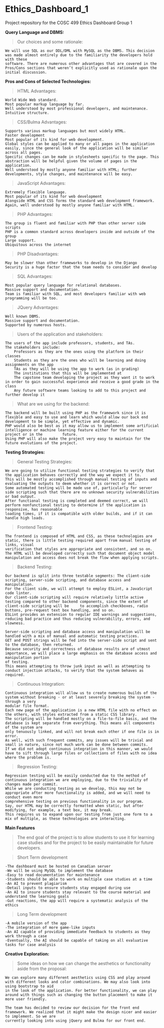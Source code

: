 # Ethics_Dashboard_1
Project repository for the COSC 499 Ethics Dashboard Group 1

**Query Language and DBMS:**

>Our choices and some rationale:

    We will use SQL as our DDL/DML with MySQL as the DBMS. This decision was made almost entirely due to the familiarity the developers hold with these 
    software. There are numerous other advantages that are covered in the Pros/Cons sections that weren’t explicitly used as rationale upon the initial discussion.

**Pros and Cons of Selected Technologies:**

>HTML Advantages:

    World Wide Web standard.
    Most popular markup language by far.
    Well understood by most professional developers, and maintenance.
    Intuitive structure.
    
>CSS/Bulma Advantages:

    Supports various markup languages but most widely HTML.
    Faster development
    Most popular of its kind for web development.
    Global styles can be applied to many or all pages in the application easily, since the general look of the application will be similar across all pages. 
    Specific changes can be made in stylesheets specific to the page. This abstraction will be helpful given the volume of pages in the application.
    Well understood by mostly anyone familiar with HTML; further developments, style changes, and maintenance will be easy.
    
>JavaScript Advantages:

    Extremely flexible language.
    Most popular of its kind for web development
    Alongside HTML and CSS forms the standard web development framework.
    Again, well understood by mostly anyone familiar with HTML.
    
>PHP Advantages:

    The group is fluent and familiar with PHP than other server side scripts
    PHP is a common standard across developers inside and outside of the group
    Large support.
    Ubiquitous across the internet
    
    
>PHP Disadvantages:

    May be slower than other frameworks to develop in the Django
    Security is a huge factor that the team needs to consider and develop
    
>SQL Advantages:

    Most popular query language for relational databases.
    Massive support and documentation.
    Team is familiar with SQL, and most developers familiar with web programming will be too.
    
>JQuery Advantages:

    Well known DBMS.
    Massive support and documentation.
    Supported by numerous hosts.

>Users of the application and stakeholders:

    The users of the app include professors, students, and TAs. 
    The stakeholders include: 
        Professors as they are the ones using the platform in their classes
        Students as they are the ones who will be learning and doing assignments on the app
        TAs as they will be using the app to work (as in grading)
        The institutions that this will be implemented at
        The capstone team developing the project as they want it to work in order to gain successful experience and receive a good grade in the class
        Any future software teams looking to add to this project and further develop it

>What are we using for the backend:

    The backend will be built using PHP as the framework since it is flexible and easy to use and learn which would allow our back end development to be simple, yet effective and dynamic. 
    PHP would also be best as it may allow us to implement some artificial intelligence or machine learning feature either for the current project or in the         future. 
    Using PHP will also make the project very easy to maintain for the future evolutions of the project.
    
**Testing Strategies:**

>General Testing Strategies:

    We are going to utilize functional testing strategies to verify that the application behaves correctly and the way we expect it to. 
    This will be mostly accomplished through manual testing of inputs and evaluating the outputs to deem whether it is correct or not. 
    Some automated testing will be made use of, particularly for server side scripting such that there are no unknown security vulnerabilities or bad output. 
    After functional testing is completed and deemed correct, we will perform nonfunctional testing to determine if the application is responsive, has reasonable   
    loading times, if it is compatible with older builds, and if it can handle high loads.

>Frontend Testing:

    The frontend is composed of HTML and CSS, as these technologies are static, there is little testing required apart from manual testing of links, visual     
    verification that styles are appropriate and consistent, and so on. 
    The HTML will be developed correctly such that document object model manipulation and access does not break the flow when applying scripts.

>Backend Testing:

    Our backend is split into three testable segments: The client-side scripting, server-side scripting, and database access and manipulation. 
    For the client side, we will attempt to employ ESLint, a JavaScript code linter. 
    Our client-side scripting will require relatively little active testing compared to other backend components, since the extent of client-side scripting will be     to accomplish checkboxes, radio buttons, pre-request text box handling, and so on. 
    ESLint provides an extension to regular IDE warnings and suggestions, reducing bad practice and thus reducing vulnerability, errors, and slowness.

    Server-side scripting and database access and manipulation will be handled with a mix of manual and automatic testing practices. 
    GET and POST strings will be fed into the server-side script and sent to the database, then returned. 
    Because security and correctness of database results are of utmost importance, we will place a large emphasis on the database access and manipulation portion
    of testing. 
    This means attempting to throw junk input as well as attempting to conduct injection attacks, to verify that the system behaves as required.

>Continuous Integration:

    Continuous integration will allow us to create numerous builds of the system without breaking - or at least severely breaking the system - through a very   
    modular file format. 
    Each new page of the application is a new HTML file with no effect on the others, with styles extracted from a static CSS library. 
    The scripting will be handled mostly on a file-to-file basis, and the database is kept separate from everything. This means all components of the system are 
    only tenuously linked, and will not break each other if one file is in error.
    As well, with such frequent commits, any issues will be trivial and small in nature, since not much work can be done between commits. 
    If we did not adopt continuous integration in this manner, we would have to sift through large files or collections of files with no idea where the problem is.

>Regression Testing:

	Regression testing will be easily conducted due to the method of continuous integration we are employing, due to the triviality of changes made per commit.
    While we are conducting testing as we develop, this may not be appropriate after more functionality is added, and we will need to conduct even more 
    comprehensive testing on previous functionality in our program. 
    Say, our HTML may be correctly formatted when static, but after modifying, for example, a text box, it may break. 
    This requires us to expand upon our testing from just one form to a mix of multiple, as these technologies are interacting.


**Main Features**
>The end goal of the project is to allow students to use it for learning case studies and for the project to be easily maintainable for future developers.

>Short Term development 

    -The dashboard must be hosted on Canadian server
    -We will be using MySQL to implement the database
    -Easy to read documentation for maintenance
    -Students should be able to work on multiple case studies at a time
    -An AI to prevent plagiarism 
    -Detail inputs to ensure students stay engaged during use
    -An AI to insure students stay relevant to the course material and understand the learning goals
    -Gut reactions, the app will require a systematic analysis of the ethics

>Long Term development

    -A mobile version of the app 
    -The integration of more game-like inputs 
    -An AI capable of providing immediate feedback to students as they work through a case 
    -Eventually, the AI should be capable of taking on all evaluative tasks for case analysis 
    
**Creative Exploration:**
>Some ideas on how we can change the aesthetics or functionality aside from the proposal:

    We can explore many different aesthetics using CSS and play around with different looks and color combinations. We may also look into using bootstrap to aid 
    in the look of the application. For better functionality, we can play around with things such as changing the button placement to make it more user friendly.
    
    The team has decided to review our decision for the front end framework. We realized that it might make the design nicer and easier to implement. So we are 
    currently looking into using jQuery and Bulma for our front end.

